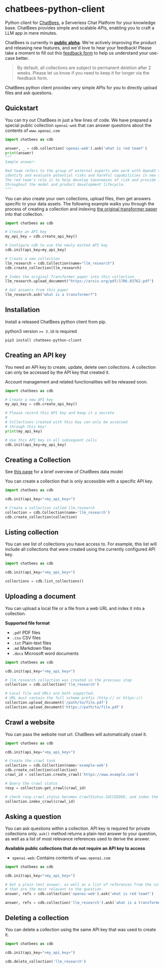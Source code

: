 # chatbees-python-client
Python client for [ChatBees](http://www.chatbees.ai), a Serverless Chat Platform for your knowledge base. ChatBees provides simple and scalable APIs, enabling you to craft a LLM app in mere minutes.

ChatBees is currently in <ins>**public alpha**</ins>. We're actively improving 
the product and releasing new features, and we'd love to hear your feedback! 
Please take a moment to fill out this [feedback form](https://forms.gle/pif6Vx2LqPjW5v4w5) to help us understand your use-case better.

> By default, all collections are subject to permanent deletion after 2 weeks. Please let us know if you need to keep it for longer via the feedback form.

ChatBees python client provides very simple APIs for you to directly upload files and ask questions.


## Quickstart

You can try out ChatBees in just a few lines of code. We have 
prepared a special public collection ```openai-web``` that can answer 
questions about the contents of ```www.openai.com``` 
```python
import chatbees as cdb

answer, _ = cdb.collection('openai-web').ask('what is red team?')
print(answer)
"""
Sample answer:

Red team refers to the group of external experts who work with OpenAI to
identify and evaluate potential risks and harmful capabilities in new systems.
The red team's role is to help develop taxonomies of risk and provide input
throughout the model and product development lifecycle.
"""

```
You can also create your own collections, upload files, then get answers 
specific to your data assets. The following example walks you through the 
process of creating a collection and indexing [the original transformer paper](https://arxiv.org/abs/1706.03762) into that collection.

```python
import chatbees as cdb

# Create an API key
my_api_key = cdb.create_api_key()

# Configure cdb to use the newly minted API key
cdb.init(api_key=my_api_key)

# Create a new collection
llm_research = cdb.Collection(name="llm_research")
cdb.create_collection(llm_research)

# Index the original Transformer paper into this collection.
llm_research.upload_document("https://arxiv.org/pdf/1706.03762.pdf")

# Get answers from this paper
llm_research.ask("what is a transformer?")

```

## Installation

Install a released ChatBees python client from pip.

python3 version ```>= 3.10``` is required

```shell
pip3 install chatbees-python-client
```

## Creating an API key
You need an API key to create, update, delete own collections. A collection 
can only be accessed by the API key that created it.

Account management and related functionalities will be released soon.

```python
import chatbees as cdb

# Create a new API key
my_api_key = cdb.create_api_key()

# Please record this API key and keep it a secrete
#
# Collections created with this key can only be accessed
# through this key!
print(my_api_key)

# Use this API key in all subsequent calls
cdb.init(api_key=my_api_key)
```

## Creating a Collection
See [this page](https://www.chatbees.com/guides.html) for a brief overview of ChatBees data model 

You can create a collection that is only accessible with a specific API key.

```python
import chatbees as cdb

cdb.init(api_key="<my_api_key>")

# Create a collection called llm_research
collection = cdb.Collection(name='llm_research')
cdb.create_collection(collection)
```

## Listing collection
You can see list of collections you have access to. For example, this list 
will include all collections that were created using the currently configured 
API key.

```python
import chatbees as cdb

cdb.init(api_key="<my_api_key>")

collections = cdb.list_collections()
```


## Uploading a document
You can upload a local file or a file from a web URL and index it into a 
collection.

**Supported file format**
- ```.pdf``` PDF files
- ```.csv``` CSV files
- ```.txt``` Plain-text files
- ```.md```  Markdown files
- ```.docx``` Microsoft word documents

```python
import chatbees as cdb

cdb.init(api_key="<my_api_key>")

# llm_research collection was created in the previous step
collection = cdb.collection('llm_research')

# Local file and URLs are both supported.
# URL must contain the full scheme prefix (http:// or https://)
collection.upload_document('/path/to/file.pdf')
collection.upload_document('https://path/to/file.pdf')
```

## Crawl a website
You can pass the website root url. ChatBees will automatically crawl it.

```python
import chatbees as cdb

cdb.init(api_key="<my_api_key>")

# Create the crawl task
collection = cdb.Collection(name='example-web')
cdb.create_collection(collection)
crawl_id = collection.create_crawl('https://www.example.com')

# Query the crawl status
resp = collection.get_crawl(crawl_id)

# check resp.crawl_status becomes CrawlStatus.SUCCEEDED, and index the pages
collection.index_crawl(crawl_id)
```

## Asking a question
You can ask questions within a collection. API key is required for private
collections only. ```ask()``` method returns a plain-text answer to 
your question, as well as a list of most relevance references used to derive 
the answer. 

**Available public collections that do not require an API key to access**
- ```openai-web```: Contains contents of ```www.openai.com```

```python
import chatbees as cdb

cdb.init(api_key="<my_api_key>")

# Get a plain text answer, as well as a list of references from the collection
# that are the most relevant to the question.
answer, refs = cdb.collection('openai-web').ask('what is red team?')

answer, refs = cdb.collection('llm_research').ask('what is a transformer?')
```

## Deleting a collection
You can delete a collection using the same API key that was used to create it.

```python
import chatbees as cdb

cdb.init(api_key="<my_api_key>")

cdb.delete_collection('llm_research')
```

